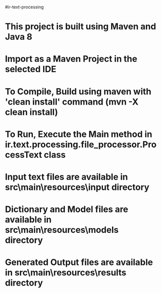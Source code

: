 #ir-text-processing

# This project is built using Maven and Java 8

# Import as a Maven Project in the selected IDE

# To Compile, Build using maven with 'clean install' command (mvn -X clean install)

# To Run, Execute the Main method in ir.text.processing.file_processor.ProcessText class

# Input text files are available in src\main\resources\input directory

# Dictionary and Model files are available in src\main\resources\models directory

# Generated Output files are available in src\main\resources\results directory

